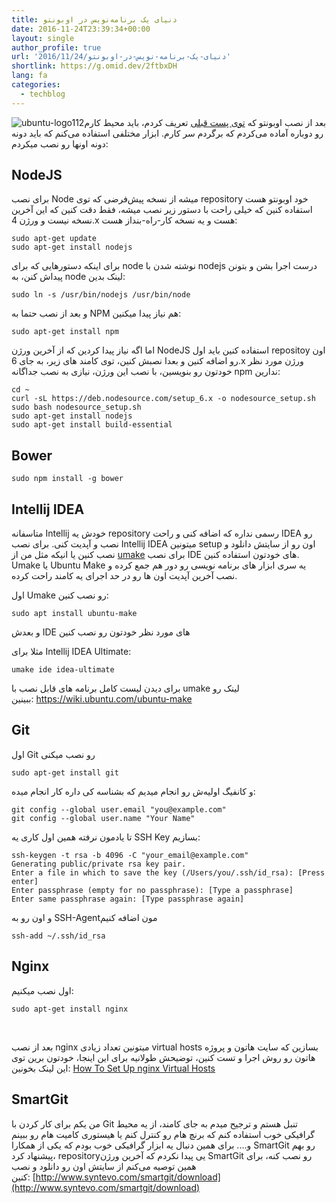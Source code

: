 ```yaml
---
title: دنیای یک برنامه‌نویس در اوبونتو
date: 2016-11-24T23:39:34+00:00
layout: single
author_profile: true
url: '2016/11/24/دنیای-یک-برنامه-نویس-در-اوبونتو'
shortlink: https://g.omid.dev/2ftbxDH
lang: fa
categories: 
  - techblog
---
```

![ubuntu-logo112](/images/2016/11/ubuntu-logo112.png)بعد از نصب اوبونتو که [توی پست قبلی](/fa/2016/11/19/%d9%85%d9%87%d8%a7%d8%ac%d8%b1%d8%aa-%d9%85%d9%86-%d8%a8%d9%87-%d8%a7%d9%88%d8%a8%d9%88%d9%86%d8%aa%d9%88/) تعریف کردم، باید محیط کارم رو دوباره آماده می‌کردم که برگردم سر کارم. ابزار مختلفی استفاده می‌کنم که باید دونه دونه اونها رو نصب میکردم:

## NodeJS

برای نصب Node میشه از نسخه پیش‌فرضی که توی repository خود اوبونتو هست استفاده کنین که خیلی راحت با دستور زیر نصب میشه، فقط دقت کنین که این آخرین نسخه نیست و ورژن 4.x هست و یه نسخه کار-راه-بنداز هست:

```shell
sudo apt-get update
sudo apt-get install nodejs
```

برای اینکه دستورهایی که برای node نوشته شدن با nodejs درست اجرا بشن و بتونن پیداش کنن، به node لینک بدین:

```shell
sudo ln -s /usr/bin/nodejs /usr/bin/node
```

و بعد از نصب حتما به NPM هم نیاز پیدا میکنین:

```shell
sudo apt-get install npm
```

اما اگه نیاز پیدا کردین که از آخرین ورژن NodeJS استفاده کنین باید اول repositoy اون رو اضافه کنین و بعدا نصبش کنین، توی کامند های زیر، به جای 6.x ورژن مورد نظر خودتون رو بنویسین، با نصب این ورژن، نیازی به نصب جداگانه npm ندارین:

```shell
cd ~
curl -sL https://deb.nodesource.com/setup_6.x -o nodesource_setup.sh
sudo bash nodesource_setup.sh
sudo apt-get install nodejs
sudo apt-get install build-essential
```

## Bower

```shell
sudo npm install -g bower
```

## Intellij IDEA

متاسفانه Intellij خودش یه repository رسمی نداره که اضافه کنی و راحت IDEA رو نصب و آپدیت کنی. برای نصب Intellij IDEA میتونین setup اون رو از سایتش دانلود و نصب کنین یا انیکه مثل من از [umake](https://wiki.ubuntu.com/ubuntu-make) برای نصب IDE های خودتون استفاده کنین. Umake یا Ubuntu Make یه سری ابزار های برنامه نویسی رو دور هم جمع کرده و نصب آخرین آپدیت اون ها رو در حد اجرای یه کامند راحت کرده.

اول Umake رو نصب کنین:

```shell
sudo apt install ubuntu-make
```

و بعدش IDE های مورد نظر خودتون رو نصب کنین

مثلا برای Intellij IDEA Ultimate:

```shell
umake ide idea-ultimate
```

برای دیدن لیست کامل برنامه های قابل نصب با umake لینک رو ببینین: <https://wiki.ubuntu.com/ubuntu-make>

## Git

اول Git رو نصب میکنی

```shell
sudo apt-get install git
```

و کانفیگ اولیه‌ش رو انجام میدیم که بشناسه کی داره کار انجام میده:

```shell
git config --global user.email "you@example.com"
git config --global user.name "Your Name"
```

تا یادمون نرفته همین اول کاری یه SSH Key بسازیم:

```shell
ssh-keygen -t rsa -b 4096 -C "your_email@example.com"
Generating public/private rsa key pair.
Enter a file in which to save the key (/Users/you/.ssh/id_rsa): [Press enter]
Enter passphrase (empty for no passphrase): [Type a passphrase]
Enter same passphrase again: [Type passphrase again]
```

و اون رو به SSH-Agentمون اضافه کنیم

```shell
ssh-add ~/.ssh/id_rsa
```

## Nginx

اول نصب میکنیم:

```shell
sudo apt-get install nginx
```

&nbsp;

بعد از نصب nginx میتونین تعداد زیادی virtual hosts بسازین که سایت هاتون و پروژه هاتون رو روش اجرا و تست کنین، توضیحش طولانیه برای این اینجا، خودتون برین توی این لینک بخونین: [How To Set Up nginx Virtual Hosts](https://www.digitalocean.com/community/tutorials/how-to-set-up-nginx-virtual-hosts-server-blocks-on-ubuntu-12-04-lts--3)

## SmartGit

من یکم برای کار کردن با Git تنبل هستم و ترجیح میدم به جای کامند، از یه محیط گرافیکی خوب استفاده کنم که برنچ هام رو کنترل کنم یا هیستوری کامیت هام رو ببینم و…. برای همین دنبال یه ابزار گرافیکی خوب بودم که یکی از همکارا SmartGit رو بهم پیشنهاد کرد، repositoryیی پیدا نکردم که آخرین ورژن SmartGit رو نصب کنه، برای همین توصیه می‌کنم از سایتش اون رو دانلود و نصب کنین: [http://www.syntevo.com/smartgit/download](http://www.syntevo.com/smartgit/download)
